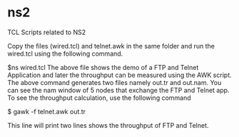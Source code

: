 # ns2
TCL Scripts related to NS2

Copy the files (wired.tcl) and telnet.awk in the same folder and run the wired.tcl using the following command. 

$ns wired.tcl 
The above file shows the demo of a FTP and Telnet Application and later the throughput can be measured using the AWK script. The above command generates two files namely out.tr and out.nam. 
You can see the nam window of 5 nodes that exchange the FTP and Telnet app. 
To see the throughput calculation, use the following command

$ gawk -f telnet.awk out.tr 

This line will print two lines shows the throughput of FTP and Telnet.
